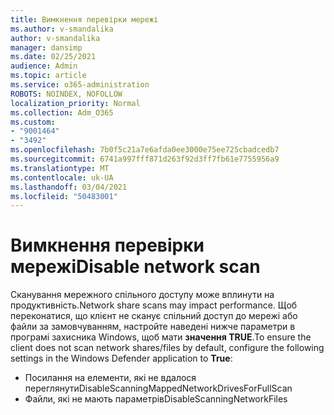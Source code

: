 ```yaml
---
title: Вимкнення перевірки мережі
ms.author: v-smandalika
author: v-smandalika
manager: dansimp
ms.date: 02/25/2021
audience: Admin
ms.topic: article
ms.service: o365-administration
ROBOTS: NOINDEX, NOFOLLOW
localization_priority: Normal
ms.collection: Adm_O365
ms.custom:
- "9001464"
- "3492"
ms.openlocfilehash: 7b0f5c21a7e6afda0ee3000e75ee725cbadcedb7
ms.sourcegitcommit: 6741a997fff871d263f92d3ff7fb61e7755956a9
ms.translationtype: MT
ms.contentlocale: uk-UA
ms.lasthandoff: 03/04/2021
ms.locfileid: "50483001"
---
```

# <a name="disable-network-scan"></a><span data-ttu-id="1849c-102">Вимкнення перевірки мережі</span><span class="sxs-lookup"><span data-stu-id="1849c-102">Disable network scan</span></span>

<span data-ttu-id="1849c-103">Сканування мережного спільного доступу може вплинути на продуктивність.</span><span class="sxs-lookup"><span data-stu-id="1849c-103">Network share scans may impact performance.</span></span>  <span data-ttu-id="1849c-104">Щоб переконатися, що клієнт не сканує спільний доступ до мережі або файли за замовчуванням, настройте наведені нижче параметри в програмі захисника Windows, щоб мати **значення TRUE**.</span><span class="sxs-lookup"><span data-stu-id="1849c-104">To ensure the client does not scan network shares/files by default, configure the following settings in the Windows Defender application to **True**:</span></span>

- <span data-ttu-id="1849c-105">Посилання на елементи, які не вдалося переглянути</span><span class="sxs-lookup"><span data-stu-id="1849c-105">DisableScanningMappedNetworkDrivesForFullScan</span></span>
- <span data-ttu-id="1849c-106">Файли, які не мають параметрів</span><span class="sxs-lookup"><span data-stu-id="1849c-106">DisableScanningNetworkFiles</span></span>